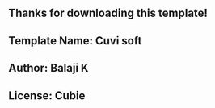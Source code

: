 ## Thanks for downloading this template!

## Template Name: Cuvi soft

## Author: Balaji K
## License: Cubie
